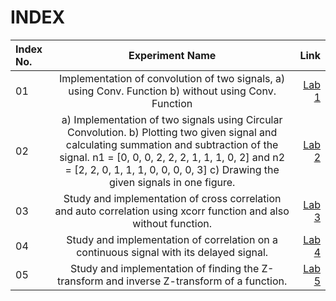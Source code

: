 # INDEX

| Index No.      | Experiment Name | Link     |
| :---        |    :----:   |          ---: |
| 01     | Implementation of convolution of two signals, a)	using Conv. Function b)	without using Conv. Function   | [Lab 1](https://www.markdownguide.org)  |
| 02   | a) Implementation of two signals using Circular Convolution. b) Plotting two given signal and calculating summation and subtraction of the signal. n1 = [0, 0, 0, 2, 2, 2, 1, 1, 1, 0, 2] and n2 = [2, 2, 0, 1, 1, 1, 0, 0, 0, 0, 3]   c) Drawing the given signals in one figure.  |[Lab 2](https://www.markdownguide.org)      |
| 03   | Study and implementation of cross correlation and auto correlation using xcorr function and also without function. | [Lab 3](https://www.markdownguide.org)    |
| 04   | Study and implementation of correlation on a continuous signal with its delayed signal.       | [Lab 4](https://www.markdownguide.org)       |
| 05   | Study and implementation of finding the Z-transform and inverse Z-transform of a function.     |[Lab 5](https://www.markdownguide.org)   |
